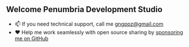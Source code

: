  ## Welcome Penumbria Development Studio

- 📫 If you need technical support, call me [gngppz@gmail.com](mailto:gngppz@gmail.com)
- ❤️ Help me work seamlessly with open source sharing by [sponsoring me on GitHub](https://github.com/penumbra-x/.github/blob/main/profile/SPONSOR.md)
